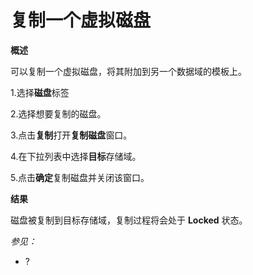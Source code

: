 # 复制一个虚拟磁盘

**概述**

可以复制一个虚拟磁盘，将其附加到另一个数据域的模板上。

1.选择**磁盘**标签

2.选择想要复制的磁盘。

3.点击**复制**打开**复制磁盘**窗口。

4.在下拉列表中选择**目标**存储域。

5.点击**确定**复制磁盘并关闭该窗口。

**结果**

磁盘被复制到目标存储域，复制过程将会处于 **Locked**
状态。

*参见：*

-   ?
